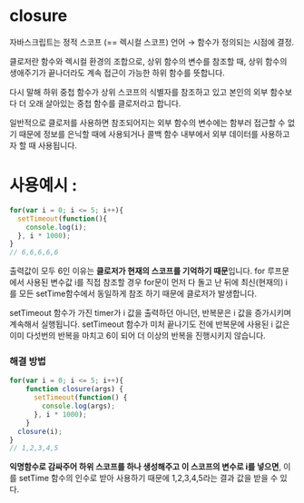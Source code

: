 # closure

자바스크립트는 정적 스코프 (== 렉시컬 스코프) 언어 → 함수가 정의되는 시점에 결정.



클로저란 함수와 렉시컬 환경의 조합으로, 상위 함수의 변수를 참조할 때, 상위 함수의 생애주기가 끝나더라도 계속 접근이 가능한 하위 함수를 뜻합니다.

다시 말해 하위 중첩 함수가 상위 스코프의 식별자를 참조하고 있고 본인의 외부 함수보다 더 오래 살아있는 중첩 함수를 클로저라고 합니다.

일반적으로 클로저를 사용하면 참조되어지는 외부 함수의 변수에는 함부러 접근할 수 없기 때문에 정보를 은닉할 때에 사용되거나 콜백 함수 내부에서 외부 데이터를 사용하고자 할 때 사용됩니다.


# 사용예시 :

```jsx
for(var i = 0; i <= 5; i++){
  setTimeout(function(){
    console.log(i);
  }, i * 1000);
}
// 6,6,6,6,6
```

출력값이 모두 6인 이유는 **클로저가 현재의 스코프를 기억하기 때문**입니다.
for 루프문에서 사용된 변수값 i를 직접 참조할 경우 for문이 먼저 다 돌고 난 뒤에 최신(현재의) i 를 모든 setTime함수에서 동일하게 참조 하기 때문에 클로저가 발생합니다.

setTimeout 함수가 가진 timer가 i 값을 출력하던 아니던, 반복문은 i 값을 증가시키며 계속해서 실행됩니다. setTimeout 함수가 미처 끝나기도 전에 반복문에 사용된 i 값은 이미 다섯번의 반복을 마치고 6이 되어 더 이상의 반복을 진행시키지 않습니다.

### 해결 방법

```jsx
for(var i = 0; i <= 5; i++){
    function closure(args) {
      setTimeout(function() {
        console.log(args);
      }, i * 1000);
    }
  closure(i);
}
// 1,2,3,4,5
```

**익명함수로 감싸주어 하위 스코프를 하나 생성해주고 이 스코프의 변수로 i를 넣으면**, 이를 setTime 함수의 인수로 받아 사용하기 때문에 1,2,3,4,5라는 결과 값을 받을 수 있다.